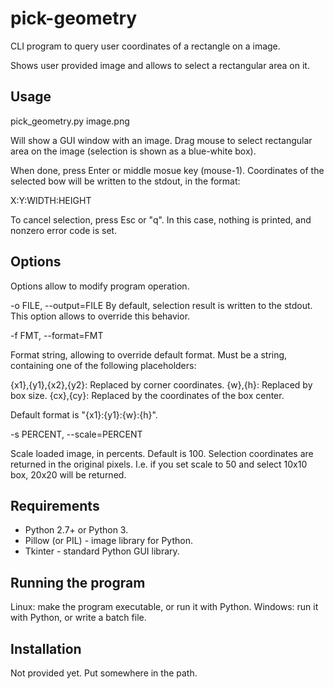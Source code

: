 pick-geometry
=============

CLI program to query user coordinates of a rectangle on a image.

Shows user provided image and allows to select a rectangular area on it.

Usage
-----

pick_geometry.py image.png

Will show a GUI window with an image. Drag mouse to select rectangular area on the image (selection is shown as a blue-white box).

When done, press Enter or middle mosue key (mouse-1). Coordinates of the selected bow will be written to the stdout, in the format: 

  X:Y:WIDTH:HEIGHT

To cancel selection, press Esc or "q". In this case, nothing is printed, and nonzero error code is set.

Options
-------
Options allow to modify program operation.

  -o FILE, --output=FILE
  By default, selection result is written to the stdout. This option allows to override this behavior.

  -f FMT, --format=FMT  

 Format string, allowing to override default format. Must be a string, containing one of the following placeholders:
 
 {x1},{y1},{x2},{y2}: Replaced by corner coordinates.
 {w},{h}: Replaced by box size.
 {cx},{cy}: Replaced by the coordinates of the box center.

Default format is "{x1}:{y1}:{w}:{h}".

  -s PERCENT, --scale=PERCENT

 Scale loaded image, in percents. Default is 100. Selection coordinates are returned in the original pixels. I.e. if you set scale to 50 and select 10x10 box, 20x20 will be returned.

Requirements
------------

* Python 2.7+ or Python 3.
* Pillow (or PIL) - image library for Python.
* Tkinter - standard Python GUI library.

Running the program
-------------------

Linux: make the program executable, or run it with Python.
Windows: run it with Python, or write a batch file.

Installation
------------

Not provided yet. Put somewhere in the path.
